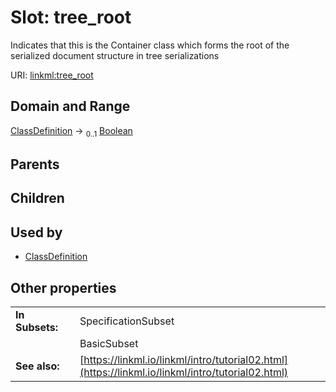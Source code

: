 
# Slot: tree_root

Indicates that this is the Container class which forms the root of the serialized document structure in tree serializations

URI: [linkml:tree_root](https://w3id.org/linkml/tree_root)


## Domain and Range

[ClassDefinition](ClassDefinition.md) &#8594;  <sub>0..1</sub> [Boolean](types/Boolean.md)

## Parents


## Children


## Used by

 * [ClassDefinition](ClassDefinition.md)

## Other properties

|  |  |  |
| --- | --- | --- |
| **In Subsets:** | | SpecificationSubset |
|  | | BasicSubset |
| **See also:** | | [https://linkml.io/linkml/intro/tutorial02.html](https://linkml.io/linkml/intro/tutorial02.html) |